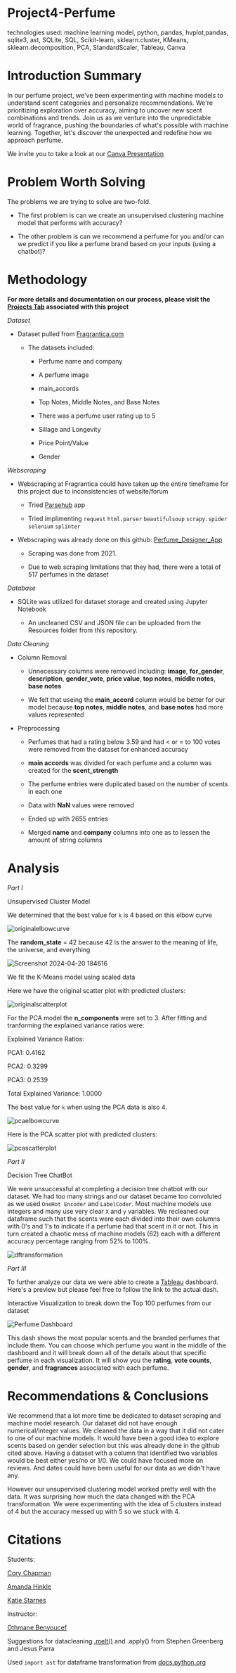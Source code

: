 # Project4-Perfume
technologies used: machine learning model, python, pandas, hvplot,pandas, sqlite3, ast,  SQLite, SQL, Scikit-learn, sklearn.cluster, KMeans, sklearn.decomposition, PCA, StandardScaler, Tableau, Canva  

# **Introduction Summary**

In our perfume project, we've been experimenting with machine models to understand scent categories and personalize recommendations. We're prioritizing exploration over accuracy, aiming to uncover new scent combinations and trends. Join us as we venture into the unpredictable world of fragrance, pushing the boundaries of what's possible with machine learning. Together, let's discover the unexpected and redefine how we approach perfume.

We invite you to take a look at our [Canva Presentation](https://www.canva.com/design/DAGB-Xct9so/zUYbIlq8RsFhcxc-5W-1cA/view?utm_content=DAGB-Xct9so&utm_campaign=designshare&utm_medium=link&utm_source=editor)

# **Problem Worth Solving**

The problems we are trying to solve are two-fold.

- The first problem is can we create an unsupervised clustering machine model that performs with accuracy?

- The other problem is can we recommend a perfume for you and/or can we predict if you like a perfume brand based on your inputs (using a chatbot)? 

# **Methodology**

**For more details and documentation on our process, please visit the [Projects Tab](https://github.com/users/ThatCoryGirl/projects/3) associated with this project**

*Dataset*

- Dataset pulled from [Fragrantica.com](https://www.fragrantica.com/)

    - The datasets included:

      - Perfume name and company
     
      - A perfume image
     
      - main_accords
     
      - Top Notes, Middle Notes, and Base Notes
     
      - There was a perfume user rating up to 5
     
      - Sillage and Longevity
     
      - Price Point/Value
     
      - Gender

*Webscraping*

- Webscraping at Fragrantica could have taken up the entire timeframe for this project due to inconsistencies of website/forum

    - Tried [Parsehub](https://www.parsehub.com/) app
    
    - Tried implimenting `request` `html.parser` `beautifulsoup` `scrapy.spider` `selenium` `splinter`

- Webscraping was already done on this github: [Perfume_Designer_App](https://github.com/sir-omoreno/perfume_designer_app)

  - Scraping was done from 2021.

  - Due to web scraping limitations that they had, there were a total of 517 perfumes in the dataset

*Database*

- SQLite was utilized for dataset storage and created using Jupyter Notebook

  - An uncleaned CSV and JSON file can be uploaded from the Resources folder from this repository.

*Data Cleaning*

- Column Removal

    - Unnecessary columns were removed including: **image**, **for_gender**, **description**, **gender_vote**, **price value**, **top notes**, **middle notes**, **base notes**
 
    - We felt that useing the **main_accord** column would be better for our model because **top notes**, **middle notes**, and **base notes** had more values represented
 
- Preprocessing

    - Perfumes that had a rating below 3.59 and had < or = to 100 votes were removed from the dataset for enhanced accuracy

    - **main accords** was divided for each perfume and a column was created for the **scent_strength**

    - The perfume entries were duplicated based on the number of scents in each one
 
    - Data with **NaN** values were removed
 
    - Ended up with 2655 entries
 
    - Merged **name** and **company** columns into one as to lessen the amount of string columns

# **Analysis**

*Part I*

Unsupervised Cluster Model

We determined that the best value for `k` is 4 based on this elbow curve

![originalelbowcurve](https://github.com/ThatCoryGirl/Project4-Perfume/assets/146380542/5cb6bafd-957b-4627-bc15-d0d095e28c64)

The **random_state** = 42 because 42 is the answer to the meaning of life, the universe, and everything

![Screenshot 2024-04-20 184616](https://github.com/ThatCoryGirl/Project4-Perfume/assets/146380542/94450b83-5eb6-4cbe-bbd0-fefdd01f2178)

We fit the K-Means model using scaled data

Here we have the original scatter plot with predicted clusters:

![originalscatterplot](https://github.com/ThatCoryGirl/Project4-Perfume/assets/146380542/c5c681ae-7b94-4feb-9933-9fb2c9a932c9)

For the PCA model the **n_components** were set to 3. After fitting and tranforming the explained variance ratios were:

Explained Variance Ratios:

PCA1: 0.4162

PCA2: 0.3299

PCA3: 0.2539

Total Explained Variance: 1.0000

The best value for `k` when using the PCA data is also 4.

![pcaelbowcurve](https://github.com/ThatCoryGirl/Project4-Perfume/assets/146380542/c195ed6a-6077-428a-a1e5-2e844885a36f)

Here is the PCA scatter plot with predicted clusters:

![pcascatterplot](https://github.com/ThatCoryGirl/Project4-Perfume/assets/146380542/8f81a669-1125-4ba3-ba68-265dfd78138b)

*Part II*

Decision Tree ChatBot

We were unsuccessful at completing a decision tree chatbot with our dataset. We had too many strings and our dataset became too convoluted as we used `OneHot Encoder` and `LabelCoder`. Most machine models use integers and many use very clear `X` and `y` variables. We recleaned our dataframe such that the scents were each divided into their own columns with 0's and 1's to indicate if a perfume had that scent in it or not. This in turn created a chaotic mess of machine models (62) each with a different accuracy percentage ranging from 52% to 100%.

![dftransformation](https://github.com/ThatCoryGirl/Project4-Perfume/assets/146380542/2871a4cc-a60e-43d4-9a8b-d87b4ad8ebc3)

*Part III*

To further analyze our data we were able to create a [Tableau](https://public.tableau.com/app/profile/katie.starnes/viz/PerfumeWIP/PerfumeDashboard?publish=yes) dashboard. Here's a preview but please feel free to follow the link to the actual dash.

Interactive Visualization to break down the Top 100 perfumes from our dataset

![Perfume Dashboard](https://github.com/ThatCoryGirl/Project4-Perfume/assets/146380542/0bbbab85-faed-4350-aa54-18d8524026af)

This dash shows the most popular scents and the branded perfumes that include them. You can choose which perfume you want in the middle of the dashboard and it will break down all of the details about that specific perfume in each visualization. It will show you the **rating**, **vote counts**, **gender**, and **fragrances** associated with each perfume.


# **Recommendations & Conclusions**

We recommend that a lot more time be dedicated to dataset scraping and machine model research. Our dataset did not have enough numerical/integer values. We cleaned the data in a way that it did not cater to one of our machine models. It would have been a good idea to explore scents based on gender selection but this was already done in the github cited above. Having a dataset with a column that identified two variables would be best either yes/no or 1/0. We could have focused more on reviews. And dates could have been useful for our data as we didn't have any.

However our unsupervised clustering model worked pretty well with the data. It was surprising how much the data changed with the PCA transformation. We were experimenting with the idea of 5 clusters instead of 4 but the accuracy messed up with 5 so we stuck with 4.

# **Citations**

Students: 

[Cory Chapman](https://www.linkedin.com/in/thatcorygirl/)

[Amanda Hinkle](https://www.linkedin.com/in/amanda-hinkle-9105941b6/)

[Katie Starnes](https://www.linkedin.com/in/katie-starnes-7aa037204/)

Instructor:

[Othmane Benyoucef](https://www.linkedin.com/in/othmanebenyoucef/)

Suggestions for datacleaning [.melt()](https://www.geeksforgeeks.org/python-pandas-melt/) and .apply() from Stephen Greenberg and Jesus Parra

Used `import ast` for dataframe transformation from [docs.python.org](https://docs.python.org/3/library/ast.html)
